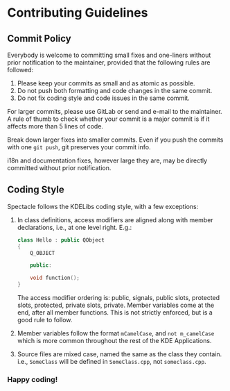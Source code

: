 # Contributing Guidelines

## Commit Policy

Everybody is welcome to committing small fixes and one-liners
without prior notification to the maintainer, provided that the
following rules are followed:

   1. Please keep your commits as small and as atomic as possible.
   2. Do not push both formatting and code changes in the same
      commit.
   3. Do not fix coding style and code issues in the same commit.

For larger commits, please use GitLab or send
and e-mail to the maintainer. A rule of thumb to check whether your
commit is a major commit is if it affects more than 5 lines of code.

Break down larger fixes into smaller commits. Even if you push the
commits with one `git push`, git preserves your commit info.

i18n and documentation fixes, however large they are, may be directly
committed without prior notification.

## Coding Style

Spectacle follows the KDELibs coding style, with a few exceptions:

   1. In class definitions, access modifiers are aligned along with
      member declarations, i.e., at one level right. E.g.:

      ```cpp
      class Hello : public QObject
      {
          Q_OBJECT

          public:

          void function();
      }
      ```

      The access modifier ordering is: public, signals, public slots,
      protected slots, protected, private slots, private. Member variables
      come at the end, after all member functions. This is not strictly
      enforced, but is a good rule to follow.

   2. Member variables follow the format `mCamelCase`, and `not m_camelCase`
      which is more common throughout the rest of the KDE Applications.

   3. Source files are mixed case, named the same as the class they
      contain. i.e., `SomeClass` will be defined in `SomeClass.cpp`, not
      `someclass.cpp`.

### Happy coding!
